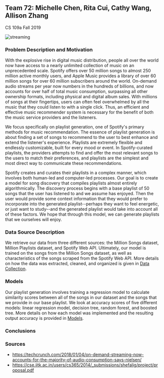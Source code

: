 ## Team 72: Michelle Chen, Rita Cui, Cathy Wang, Allison Zhang

CS 109a Fall 2019

![streaming](https://user-images.githubusercontent.com/58661788/70466232-ae4b3a80-1a90-11ea-807f-1a5ed4126462.png)

### Problem Description and Motivation

With the explosive rise in digital music distribution, people all over the world now have access to a nearly unlimited collection of music on an unprecedented scale. Spotify offers over 50 million songs to almost 250 million active monthly users, and Apple Music provides a library of over 60 million songs for over 60 million subscribers around the world. On-demand audio streams per year now numbers in the hundreds of billions, and now accounts for over half of total music consumption, surpassing all other ownership formats, including physical and digital album sales. With millions of songs at their fingertips, users can often feel overwhelmed by all the music that they could listen to with a single click. Thus, an efficient and effective music recommender system is necessary for the benefit of both the music service providers and the listeners.

We focus specifically on playlist generation, one of Spotify's primary methods for music recommendation. The essence of playlist generation is about finding a set of songs to recommend to the user to best enhance and extend the listener's experience. Playlists are extremely flexible and endlessly customizable, built for every mood or event. In Spotify-curated playlists, the providers attempts to find and offer the most relevant songs to the users to match their preferences, and playlists are the simplest and most direct way to communicate these recommendations.

Spotify creates and curates their playlists in a complex manner, which involves both human-led and computer-led processes. Our goal is to create a model for song discovery that compiles playlists almost entirely algorithmically. The discovery process begins with a base playlist of 50 songs that the user has listened to and we assume has enjoyed. Then the user would provide some context information that they would prefer to incorporate into the generated playlist--perhaps they want to feel energetic, or just want to study--and the generated playlist would take into account all of these factors. We hope that through this model, we can generate playlists that we ourselves will enjoy.

### Data Source Description

We retrieve our data from three different sources: the Million Songs dataset, Million Playlists dataset, and Spotify Web API. Ultimately, our model is trained on the songs from the Million Songs dataset, as well as characteristics of the songs scraped from the Spotify Web API. More details on how the data was extracted, cleaned, and organized is given in [Data Collection](https://lovespotify.github.io/data).

### Models

Our playlist generation involves training a regression model to calculate similarity scores between all of the songs in our dataset and the songs that we provide in our base playlist. We look at accuracy scores of five different models: linear regression model, decision tree, random forest, and boosted tree. More details on how each model was implemented and the resulting output accuracy is provided in [Models](https://lovespotify.github.io/models).

### Conclusions


### Sources

* https://techcrunch.com/2018/01/04/on-demand-streaming-now-accounts-for-the-majority-of-audio-consumption-says-nielsen/
* https://cse.iitk.ac.in/users/cs365/2014/_submissions/shefalig/project/proposal.pdf
